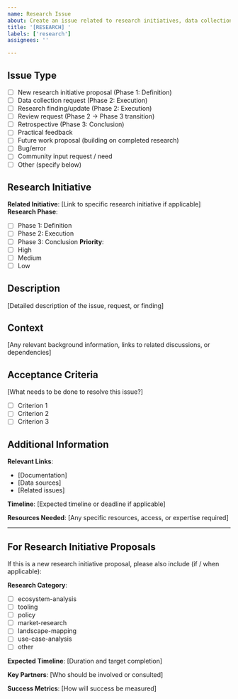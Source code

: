 ```yaml
---
name: Research Issue
about: Create an issue related to research initiatives, data collection, or analysis
title: '[RESEARCH] '
labels: ['research']
assignees: ''

---
```


## Issue Type

- [ ] New research initiative proposal (Phase 1: Definition)
- [ ] Data collection request (Phase 2: Execution)
- [ ] Research finding/update (Phase 2: Execution)
- [ ] Review request (Phase 2 → Phase 3 transition)
- [ ] Retrospective (Phase 3: Conclusion)
- [ ] Practical feedback
- [ ] Future work proposal (building on completed research)
- [ ] Bug/error
- [ ] Community input request / need
- [ ] Other (specify below)

## Research Initiative

**Related Initiative**: [Link to specific research initiative if applicable]
**Research Phase**:

- [ ] Phase 1: Definition
- [ ] Phase 2: Execution
- [ ] Phase 3: Conclusion
**Priority**:
- [ ] High
- [ ] Medium
- [ ] Low

## Description

[Detailed description of the issue, request, or finding]

## Context

[Any relevant background information, links to related discussions, or dependencies]

## Acceptance Criteria

[What needs to be done to resolve this issue?]

- [ ] Criterion 1
- [ ] Criterion 2
- [ ] Criterion 3

## Additional Information

**Relevant Links**:

- [Documentation]
- [Data sources]
- [Related issues]

**Timeline**: [Expected timeline or deadline if applicable]

**Resources Needed**: [Any specific resources, access, or expertise required]

---

## For Research Initiative Proposals

If this is a new research initiative proposal, please also include (if / when  applicable):

**Research Category**:

- [ ] ecosystem-analysis
- [ ] tooling
- [ ] policy
- [ ] market-research
- [ ] landscape-mapping
- [ ] use-case-analysis
- [ ] other

**Expected Timeline**: [Duration and target completion]

**Key Partners**: [Who should be involved or consulted]

**Success Metrics**: [How will success be measured]
